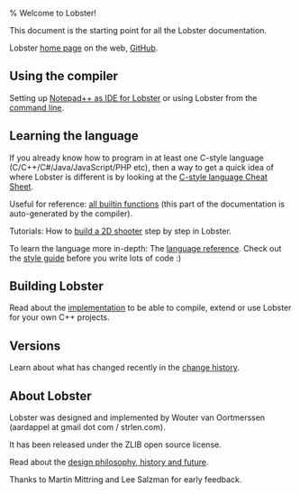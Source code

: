 % Welcome to Lobster!



This document is the starting point for all the Lobster documentation.

Lobster [home page][1] on the web, [GitHub][12].

[1]: <http://strlen.com/lobster/>

[12]: <https://github.com/aardappel/lobster>

Using the compiler
------------------

Setting up [Notepad++ as IDE for Lobster][2] or using Lobster from the [command
line][3].

[2]: <notepadpp_ide.html>

[3]: <command_line_usage.html>

Learning the language
---------------------

If you already know how to program in at least one C-style language
(C/C++/C#/Java/JavaScript/PHP etc), then a way to get a quick idea of where
Lobster is different is by looking at the [C-style language Cheat Sheet][7].

[7]: <C_style language Cheat Sheet for Lobster.html>

Useful for reference: [all builtin functions][4] (this part of the documentation
is auto-generated by the compiler).

[4]: <builtin_functions_reference.html>

Tutorials: How to [build a 2D shooter][8] step by step in Lobster.

[8]: <shooter_tutorial.html>

To learn the language more in-depth: The [language reference][5]. Check out the
[style guide][10] before you write lots of code :)

[5]: <language_reference.html>

[10]: <style_guide.html>

Building Lobster
----------------

Read about the [implementation][6] to be able to compile, extend or use Lobster
for your own C++ projects.

[6]: <implementation.html>

Versions
--------

Learn about what has changed recently in the [change history][9].

[9]: <history.txt>

About Lobster
-------------

Lobster was designed and implemented by Wouter van Oortmerssen (aardappel at
gmail dot com / strlen.com).

It has been released under the ZLIB open source license.

Read about the [design philosophy, history and future][11].

[11]: <philosophy.html>



Thanks to Martin Mittring and Lee Salzman for early feedback.


